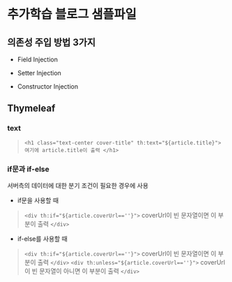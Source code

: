 # 추가학습 블로그 샘플파일

## 의존성 주입 방법 3가지
- Field Injection

- Setter Injection

- Constructor Injection


## Thymeleaf

### text
> `<h1 class="text-center cover-title" th:text="${article.title}"> 여기에 article.title이 출력 </h1>`


### if문과 if-else
서버측의 데이터에 대한 분기 조건이 필요한 경우에 사용

- if문을 사용할 때
> `<div th:if="${article.coverUrl==''}">` coverUrl이 빈 문자열이면 이 부분이 출력 `</div>`

- if-else를 사용할 때
> `<div th:if="${article.coverUrl==''}">` coverUrl이 빈 문자열이면 이 부분이 출력 `</div>`
> `<div th:unless="${article.coverUrl==''}">` coverUrl이 빈 문자열이 아니면 이 부분이 출력 `</div>`

